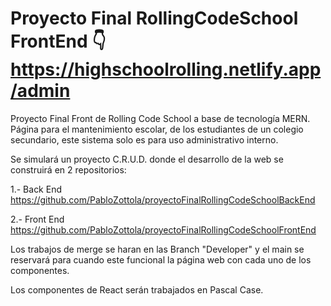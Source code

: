 # Proyecto Final RollingCodeSchool FrontEnd 👇 https://highschoolrolling.netlify.app/admin
Proyecto Final Front de Rolling Code School a base de tecnología MERN. Página para el mantenimiento escolar, de los estudiantes de un colegio secundario, este sistema solo es para uso administrativo interno.

Se simulará un proyecto C.R.U.D. donde el desarrollo de la web se construirá en 2 repositorios:

1.- Back End https://github.com/PabloZottola/proyectoFinalRollingCodeSchoolBackEnd

2.- Front End https://github.com/PabloZottola/proyectoFinalRollingCodeSchoolFrontEnd

Los trabajos de merge se haran en las Branch "Developer" y el main se reservará para cuando este funcional la página web con cada uno de los componentes.

Los componentes de React serán  trabajados en Pascal Case.
